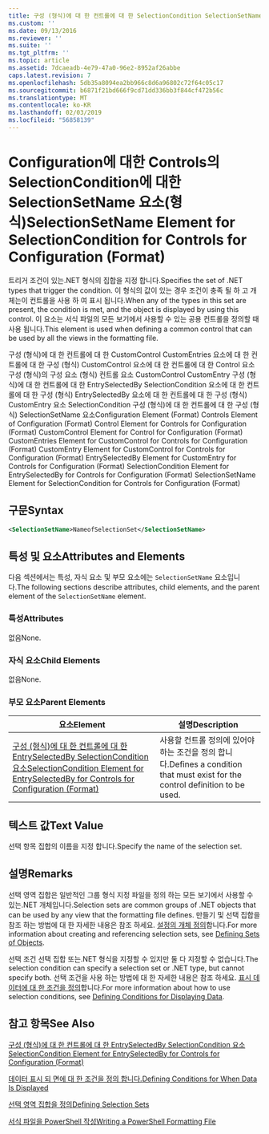 ```yaml
---
title: 구성 (형식)에 대 한 컨트롤에 대 한 SelectionCondition SelectionSetName 요소 | Microsoft Docs
ms.custom: ''
ms.date: 09/13/2016
ms.reviewer: ''
ms.suite: ''
ms.tgt_pltfrm: ''
ms.topic: article
ms.assetid: 7dcaeadb-4e79-47a0-96e2-8952af26abbe
caps.latest.revision: 7
ms.openlocfilehash: 5db35a8094ea2bb966c8d6a96802c72f64c05c17
ms.sourcegitcommit: b6871f21bd666f9cd71dd336bb3f844cf472b56c
ms.translationtype: MT
ms.contentlocale: ko-KR
ms.lasthandoff: 02/03/2019
ms.locfileid: "56858139"
---
```

# <a name="selectionsetname-element-for-selectioncondition-for-controls-for-configuration-format"></a><span data-ttu-id="1969c-102">Configuration에 대한 Controls의 SelectionCondition에 대한 SelectionSetName 요소(형식)</span><span class="sxs-lookup"><span data-stu-id="1969c-102">SelectionSetName Element for SelectionCondition for Controls for Configuration (Format)</span></span>

<span data-ttu-id="1969c-103">트리거 조건이 있는.NET 형식의 집합을 지정 합니다.</span><span class="sxs-lookup"><span data-stu-id="1969c-103">Specifies the set of .NET types that trigger the condition.</span></span> <span data-ttu-id="1969c-104">이 형식의 값이 있는 경우 조건이 충족 될 하 고 개체는이 컨트롤을 사용 하 여 표시 됩니다.</span><span class="sxs-lookup"><span data-stu-id="1969c-104">When any of the types in this set are present, the condition is met, and the object is displayed by using this control.</span></span> <span data-ttu-id="1969c-105">이 요소는 서식 파일의 모든 보기에서 사용할 수 있는 공용 컨트롤을 정의할 때 사용 됩니다.</span><span class="sxs-lookup"><span data-stu-id="1969c-105">This element is used when defining a common control that can be used by all the views in the formatting file.</span></span>

<span data-ttu-id="1969c-106">구성 (형식)에 대 한 컨트롤에 대 한 CustomControl CustomEntries 요소에 대 한 컨트롤에 대 한 구성 (형식) CustomControl 요소에 대 한 컨트롤에 대 한 Control 요소 구성 (형식)의 구성 요소 (형식) 컨트롤 요소 CustomControl CustomEntry 구성 (형식)에 대 한 컨트롤에 대 한 EntrySelectedBy SelectionCondition 요소에 대 한 컨트롤에 대 한 구성 (형식) EntrySelectedBy 요소에 대 한 컨트롤에 대 한 구성 (형식) CustomEntry 요소 SelectionCondition 구성 (형식)에 대 한 컨트롤에 대 한 구성 (형식) SelectionSetName 요소</span><span class="sxs-lookup"><span data-stu-id="1969c-106">Configuration Element (Format) Controls Element of Configuration (Format) Control Element for Controls for Configuration (Format) CustomControl Element for Control for Configuration (Format) CustomEntries Element for CustomControl for Controls for Configuration (Format) CustomEntry Element for CustomControl for Controls for Configuration (Format) EntrySelectedBy Element for CustomEntry for Controls for Configuration (Format) SelectionCondition Element for EntrySelectedBy for Controls for Configuration (Format) SelectionSetName Element for SelectionCondition for Controls for Configuration (Format)</span></span>

## <a name="syntax"></a><span data-ttu-id="1969c-107">구문</span><span class="sxs-lookup"><span data-stu-id="1969c-107">Syntax</span></span>

```xml
<SelectionSetName>NameofSelectionSet</SelectionSetName>
```

## <a name="attributes-and-elements"></a><span data-ttu-id="1969c-108">특성 및 요소</span><span class="sxs-lookup"><span data-stu-id="1969c-108">Attributes and Elements</span></span>

<span data-ttu-id="1969c-109">다음 섹션에서는 특성, 자식 요소 및 부모 요소에는 `SelectionSetName` 요소입니다.</span><span class="sxs-lookup"><span data-stu-id="1969c-109">The following sections describe attributes, child elements, and the parent element of the `SelectionSetName` element.</span></span>

### <a name="attributes"></a><span data-ttu-id="1969c-110">특성</span><span class="sxs-lookup"><span data-stu-id="1969c-110">Attributes</span></span>

<span data-ttu-id="1969c-111">없음</span><span class="sxs-lookup"><span data-stu-id="1969c-111">None.</span></span>

### <a name="child-elements"></a><span data-ttu-id="1969c-112">자식 요소</span><span class="sxs-lookup"><span data-stu-id="1969c-112">Child Elements</span></span>

<span data-ttu-id="1969c-113">없음</span><span class="sxs-lookup"><span data-stu-id="1969c-113">None.</span></span>

### <a name="parent-elements"></a><span data-ttu-id="1969c-114">부모 요소</span><span class="sxs-lookup"><span data-stu-id="1969c-114">Parent Elements</span></span>

|<span data-ttu-id="1969c-115">요소</span><span class="sxs-lookup"><span data-stu-id="1969c-115">Element</span></span>|<span data-ttu-id="1969c-116">설명</span><span class="sxs-lookup"><span data-stu-id="1969c-116">Description</span></span>|
|-------------|-----------------|
|[<span data-ttu-id="1969c-117">구성 (형식)에 대 한 컨트롤에 대 한 EntrySelectedBy SelectionCondition 요소</span><span class="sxs-lookup"><span data-stu-id="1969c-117">SelectionCondition Element for EntrySelectedBy for Controls for Configuration (Format)</span></span>](./selectioncondition-element-for-entryselectedby-for-controls-for-configuration-format.md)|<span data-ttu-id="1969c-118">사용할 컨트롤 정의에 있어야 하는 조건을 정의 합니다.</span><span class="sxs-lookup"><span data-stu-id="1969c-118">Defines a condition that must exist for the control definition to be used.</span></span>|

## <a name="text-value"></a><span data-ttu-id="1969c-119">텍스트 값</span><span class="sxs-lookup"><span data-stu-id="1969c-119">Text Value</span></span>

<span data-ttu-id="1969c-120">선택 항목 집합의 이름을 지정 합니다.</span><span class="sxs-lookup"><span data-stu-id="1969c-120">Specify the name of the selection set.</span></span>

## <a name="remarks"></a><span data-ttu-id="1969c-121">설명</span><span class="sxs-lookup"><span data-stu-id="1969c-121">Remarks</span></span>

<span data-ttu-id="1969c-122">선택 영역 집합은 일반적인 그룹 형식 지정 파일을 정의 하는 모든 보기에서 사용할 수 있는.NET 개체입니다.</span><span class="sxs-lookup"><span data-stu-id="1969c-122">Selection sets are common groups of .NET objects that can be used by any view that the formatting file defines.</span></span> <span data-ttu-id="1969c-123">만들기 및 선택 집합을 참조 하는 방법에 대 한 자세한 내용은 참조 하세요. [설정의 개체 정의](./defining-selection-sets.md)합니다.</span><span class="sxs-lookup"><span data-stu-id="1969c-123">For more information about creating and referencing selection sets, see [Defining Sets of Objects](./defining-selection-sets.md).</span></span>

<span data-ttu-id="1969c-124">선택 조건 선택 집합 또는.NET 형식을 지정할 수 있지만 둘 다 지정할 수 없습니다.</span><span class="sxs-lookup"><span data-stu-id="1969c-124">The selection condition can specify a selection set or .NET type, but cannot specify both.</span></span> <span data-ttu-id="1969c-125">선택 조건을 사용 하는 방법에 대 한 자세한 내용은 참조 하세요. [표시 데이터에 대 한 조건을 정의](./defining-conditions-for-displaying-data.md)합니다.</span><span class="sxs-lookup"><span data-stu-id="1969c-125">For more information about how to use selection conditions, see [Defining Conditions for Displaying Data](./defining-conditions-for-displaying-data.md).</span></span>

## <a name="see-also"></a><span data-ttu-id="1969c-126">참고 항목</span><span class="sxs-lookup"><span data-stu-id="1969c-126">See Also</span></span>

[<span data-ttu-id="1969c-127">구성 (형식)에 대 한 컨트롤에 대 한 EntrySelectedBy SelectionCondition 요소</span><span class="sxs-lookup"><span data-stu-id="1969c-127">SelectionCondition Element for EntrySelectedBy for Controls for Configuration (Format)</span></span>](./selectioncondition-element-for-entryselectedby-for-controls-for-configuration-format.md)

[<span data-ttu-id="1969c-128">데이터 표시 되 면에 대 한 조건을 정의 합니다.</span><span class="sxs-lookup"><span data-stu-id="1969c-128">Defining Conditions for When Data Is Displayed</span></span>](./defining-conditions-for-displaying-data.md)

[<span data-ttu-id="1969c-129">선택 영역 집합을 정의</span><span class="sxs-lookup"><span data-stu-id="1969c-129">Defining Selection Sets</span></span>](./defining-selection-sets.md)

[<span data-ttu-id="1969c-130">서식 파일을 PowerShell 작성</span><span class="sxs-lookup"><span data-stu-id="1969c-130">Writing a PowerShell Formatting File</span></span>](./writing-a-powershell-formatting-file.md)
